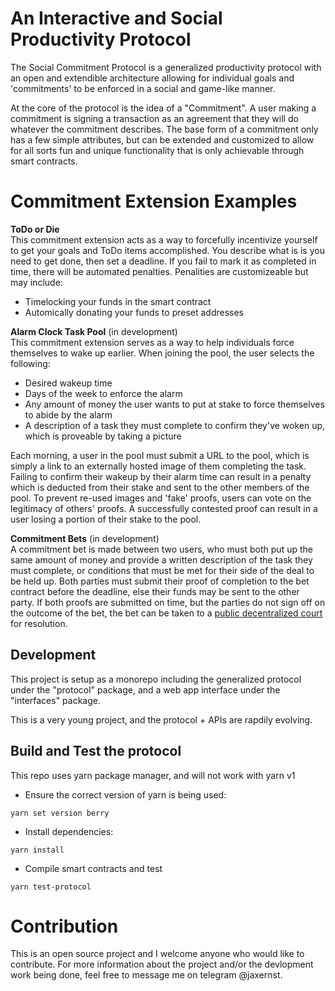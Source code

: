 # An Interactive and Social Productivity Protocol

The Social Commitment Protocol is a generalized productivity protocol with an open and extendible architecture allowing for individual goals and 'commitments' to be enforced in a social and game-like manner.

At the core of the protocol is the idea of a "Commitment". A user making a commitment is signing a transaction as an agreement that they will do whatever the commitment describes. The base form of a commitment only has a few simple attributes, but can be extended and customized to allow for all sorts fun and unique functionality that is only achievable through smart contracts.

# Commitment Extension Examples

__ToDo or Die__  
This commitment extension acts as a way to forcefully incentivize yourself to get your goals and ToDo items accomplished. You describe what is is you need to get done, then set a deadline. If you fail to mark it as completed in time, there will be automated penalties. Penalities are customizeable but may include:
* Timelocking your funds in the smart contract
* Automically donating your funds to preset addresses

__Alarm Clock Task Pool__ (in development)  
This commitment extension serves as a way to help individuals force themselves to wake up earlier. When joining the pool, the user selects the following:
* Desired wakeup time
* Days of the week to enforce the alarm
* Any amount of money the user wants to put at stake to force themselves to abide by the alarm
* A description of a task they must complete to confirm they've woken up, which is proveable by taking a picture

Each morning, a user in the pool must submit a URL to the pool, which is simply a link to an externally hosted image of them completing the task. Failing to confirm their wakeup by their alarm time can result in a penalty which is deducted from their stake and sent to the other members of the pool. To prevent re-used images and 'fake' proofs, users can vote on the legitimacy of others' proofs. A successfully contested proof can result in a user losing a portion of their stake to the pool.

__Commitment Bets__  (in development)  
A commitment bet is made between two users, who must both put up the same amount of money and provide a written description of the task they must complete, or conditions that must be met for their side of the deal to be held up. Both parties must submit their proof of completion to the bet contract before the deadline, else their funds may be sent to the other party. If both proofs are submitted on time, but the parties do not sign off on the outcome of the bet, the bet can be taken to a [public decentralized court](https://court.aragon.org/#/dashboard) for resolution.

## Development

This project is setup as a monorepo including the generalized protocol under the "protocol" package, and a web app interface under the "interfaces" package.

This is a very young project, and the protocol + APIs are rapdily evolving.

## Build and Test the protocol
This repo uses yarn package manager, and will not work with yarn v1

* Ensure the correct version of yarn is being used:
```
yarn set version berry
```

* Install dependencies:
```
yarn install
```

* Compile smart contracts and test
```
yarn test-protocol
```


# Contribution

This is an open source project and I welcome anyone who would like to contribute. For more information about the project and/or the devlopment work being done, feel free to message me on telegram @jaxernst. 

